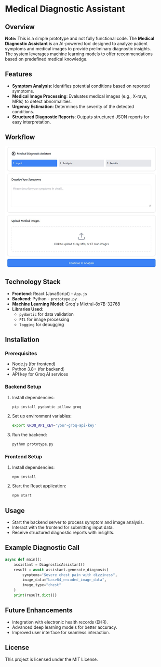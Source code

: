 # Medical Diagnostic Assistant

## Overview
**Note:** This is a simple prototype and not fully functional code.
The **Medical Diagnostic Assistant** is an AI-powered tool designed to analyze patient symptoms and medical images to provide preliminary diagnostic insights. The system leverages machine learning models to offer recommendations based on predefined medical knowledge.

## Features
- **Symptom Analysis**: Identifies potential conditions based on reported symptoms.
- **Medical Image Processing**: Evaluates medical images (e.g., X-rays, MRIs) to detect abnormalities.
- **Urgency Estimation**: Determines the severity of the detected conditions.
- **Structured Diagnostic Reports**: Outputs structured JSON reports for easy interpretation.

## Workflow
![Workflow](./workflow.jpg)


## Technology Stack
- **Frontend**: React (JavaScript) - `App.js`
- **Backend**: Python - `prototype.py`
- **Machine Learning Model**: Groq's Mixtral-8x7B-32768
- **Libraries Used**:
  - `pydantic` for data validation
  - `PIL` for image processing
  - `logging` for debugging

## Installation
### Prerequisites
- Node.js (for frontend)
- Python 3.8+ (for backend)
- API key for Groq AI services

### Backend Setup
1. Install dependencies:
   ```sh
   pip install pydantic pillow groq
   ```
2. Set up environment variables:
   ```sh
   export GROQ_API_KEY='your-groq-api-key'
   ```
3. Run the backend:
   ```sh
   python prototype.py
   ```

### Frontend Setup
1. Install dependencies:
   ```sh
   npm install
   ```
2. Start the React application:
   ```sh
   npm start
   ```

## Usage
- Start the backend server to process symptom and image analysis.
- Interact with the frontend for submitting input data.
- Receive structured diagnostic reports with insights.

## Example Diagnostic Call
```python
async def main():
    assistant = DiagnosticAssistant()
    result = await assistant.generate_diagnosis(
        symptoms="Severe chest pain with dizziness",
        image_data="base64_encoded_image_data",
        image_type="chest"
    )
    print(result.dict())
```

## Future Enhancements
- Integration with electronic health records (EHR).
- Advanced deep learning models for better accuracy.
- Improved user interface for seamless interaction.

## License
This project is licensed under the MIT License.

